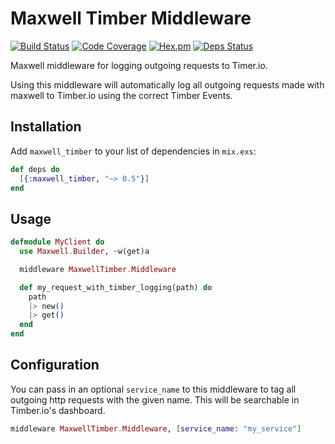 # Maxwell Timber Middleware

[![Build Status](https://travis-ci.org/doughsay/maxwell_timber.svg?branch=master)](https://travis-ci.org/doughsay/maxwell_timber)
[![Code Coverage](https://img.shields.io/codecov/c/github/doughsay/maxwell_timber.svg)](https://codecov.io/gh/doughsay/maxwell_timber)
[![Hex.pm](https://img.shields.io/hexpm/v/maxwell_timber.svg)](http://hex.pm/packages/maxwell_timber)
[![Deps Status](https://beta.hexfaktor.org/badge/all/github/doughsay/maxwell_timber.svg)](https://beta.hexfaktor.org/github/doughsay/maxwell_timber)

Maxwell middleware for logging outgoing requests to Timer.io.

Using this middleware will automatically log all outgoing requests made with
maxwell to Timber.io using the correct Timber Events.

## Installation

Add `maxwell_timber` to your list of dependencies in `mix.exs`:

```elixir
def deps do
  [{:maxwell_timber, "~> 0.5"}]
end
```


## Usage

```elixir
defmodule MyClient do
  use Maxwell.Builder, ~w(get)a

  middleware MaxwellTimber.Middleware

  def my_request_with_timber_logging(path) do
    path
    |> new()
    |> get()
  end
end
```


## Configuration

You can pass in an optional `service_name` to this middleware to tag all
outgoing http requests with the given name. This will be searchable in
Timber.io's dashboard.

```elixir
middleware MaxwellTimber.Middleware, [service_name: "my_service"]
```
